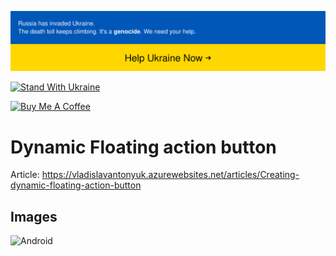 [![Stand With Ukraine](https://raw.githubusercontent.com/vshymanskyy/StandWithUkraine/main/banner2-direct.svg)](https://stand-with-ukraine.pp.ua)

[![Stand With Ukraine](https://img.shields.io/badge/made_in-ukraine-ffd700.svg?labelColor=0057b7)](https://stand-with-ukraine.pp.ua)

[![Buy Me A Coffee](https://cdn.buymeacoffee.com/buttons/v2/default-blue.png)](https://www.buymeacoffee.com/vlad.antonyuk)

# Dynamic Floating action button

Article: https://vladislavantonyuk.azurewebsites.net/articles/Creating-dynamic-floating-action-button

## Images

![Android](https://ik.imagekit.io/VladislavAntonyuk/vladislavantonyuk/articles/31/android.gif)
